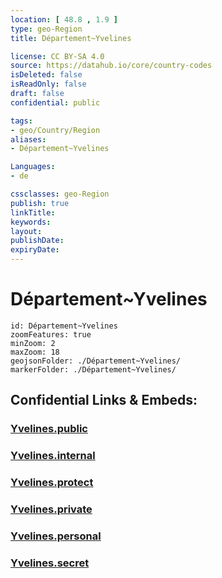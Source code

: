 ```yaml
---
location: [ 48.8 , 1.9 ] 
type: geo-Region
title: Département~Yvelines

license: CC BY-SA 4.0
source: https://datahub.io/core/country-codes
isDeleted: false
isReadOnly: false
draft: false
confidential: public

tags:
- geo/Country/Region
aliases:
- Département~Yvelines

Languages:
- de

cssclasses: geo-Region
publish: true
linkTitle: 
keywords: 
layout: 
publishDate: 
expiryDate: 
---
```


# Département~Yvelines

```leaflet
id: Département~Yvelines
zoomFeatures: true 
minZoom: 2 
maxZoom: 18
geojsonFolder: ./Département~Yvelines/
markerFolder: ./Département~Yvelines/
```


## Confidential Links & Embeds: 

### [Yvelines.public](/_public/\Earth\Continent\Europe\Europe~West\France\regions~France\Île-de-France\departments~Île-de-FranceYvelines.public.md) 

### [Yvelines.internal](/_internal/\Earth\Continent\Europe\Europe~West\France\regions~France\Île-de-France\departments~Île-de-FranceYvelines.internal.md) 

### [Yvelines.protect](/_protect/\Earth\Continent\Europe\Europe~West\France\regions~France\Île-de-France\departments~Île-de-FranceYvelines.protect.md) 

### [Yvelines.private](/_private/\Earth\Continent\Europe\Europe~West\France\regions~France\Île-de-France\departments~Île-de-FranceYvelines.private.md) 

### [Yvelines.personal](/_personal/\Earth\Continent\Europe\Europe~West\France\regions~France\Île-de-France\departments~Île-de-FranceYvelines.personal.md) 

### [Yvelines.secret](/_secret/\Earth\Continent\Europe\Europe~West\France\regions~France\Île-de-France\departments~Île-de-FranceYvelines.secret.md)


